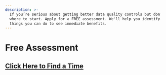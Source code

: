 ```yaml
---
description: >-
  If you’re serious about getting better data quality controls but don’t know
  where to start. Apply for a FREE assessment. We'll help you identify the top 3
  things you can do to see immediate benefits.
---
```


# Free Assessment

## [Click Here to Find a Time](https://calendly.com/brian-556/calendar)

